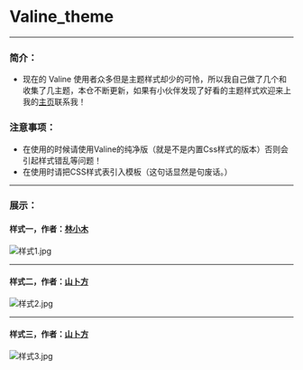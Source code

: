 # Valine_theme
***
### 简介：

- 现在的 Valine 使用者众多但是主题样式却少的可怜，所以我自己做了几个和收集了几主题，本仓不断更新，如果有小伙伴发现了好看的主题样式欢迎来上我的[主页](https://shanbu.fun)联系我！
### 注意事项：

- 在使用的时候请使用Valine的纯净版（就是不是内置Css样式的版本）否则会引起样式错乱等问题！
- 在使用时请把CSS样式表引入模板（这句话显然是句废话。）
***
### 展示：

#### 样式一，作者：[林小木](https://immmmm.com)
![样式1.jpg](https://i.loli.net/2019/11/19/T6RCxzlqtbJPAGm.jpg)
***
#### 样式二，作者：[山卜方](https://shanbu.fun)
![样式2.jpg](https://i.loli.net/2019/11/19/Xc4oxkvmjEps5wr.jpg)
***
#### 样式三，作者：[山卜方](https://shanbu.fun)
![样式3.jpg](https://i.loli.net/2019/11/19/a4jmVWT2rYH9bE7.jpg)
